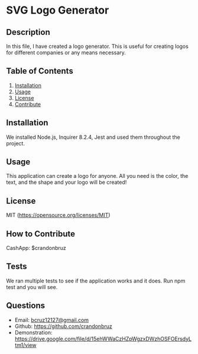 # SVG Logo Generator

## Description
In this file, I have created a logo generator. This is useful for creating logos for different companies or any means necessary.
## Table of Contents
1. [Installation](#installation)
2. [Usage](#usage)
3. [License](#license)
4. [Contribute](#contribute)
## Installation
We installed Node.js, Inquirer 8.2.4, Jest and used them throughout the project.
## Usage
This application can create a logo for anyone. All you need is the color, the text, and the shape and your logo will be created!
## License
MIT (https://opensource.org/licenses/MIT)
## How to Contribute
CashApp: $crandonbruz
## Tests
We ran multiple tests to see if the application works and it does. Run npm test and you will see.
## Questions
- Email:
bcruz12127@gmail.com 
- Github: https://github.com/crandonbruz
- Demonstration: https://drive.google.com/file/d/15ehWWaCzHZpWgzxDWzhOSFOErsdyLtm1/view
